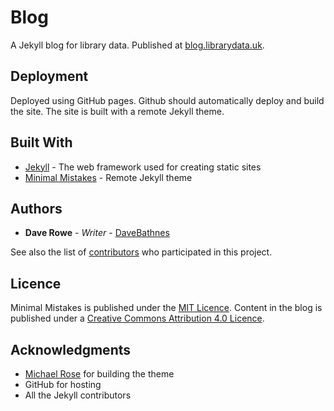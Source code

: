 # Blog

A Jekyll blog for library data. Published at [blog.librarydata.uk](https://blog.librarydata.uk).

## Deployment

Deployed using GitHub pages. Github should automatically deploy and build the site. The site is built with a remote Jekyll theme.

## Built With

* [Jekyll](https://jekyllrb.com/) - The web framework used for creating static sites
* [Minimal Mistakes](https://mmistakes.github.io/minimal-mistakes/) - Remote Jekyll theme

## Authors

* **Dave Rowe** - *Writer* - [DaveBathnes](https://github.com/DaveBathnes)

See also the list of [contributors](https://github.com/librarieshacked/librarieshacked.github.io/contributors) who participated in this project.

## Licence

Minimal Mistakes is published under the [MIT Licence](https://github.com/mmistakes/minimal-mistakes/blob/master/LICENSE). Content in the blog is published under a [Creative Commons Attribution 4.0 Licence](https://creativecommons.org/licenses/by/4.0/).

## Acknowledgments

* [Michael Rose](https://github.com/mmistakes) for building the theme
* GitHub for hosting
* All the Jekyll contributors
